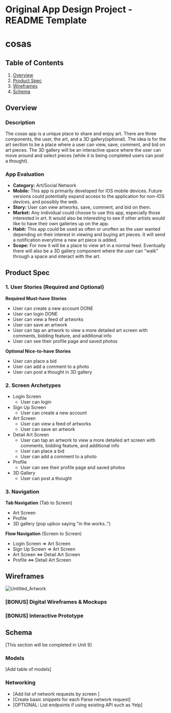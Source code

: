 Original App Design Project - README Template
===

# cosas

## Table of Contents
1. [Overview](#Overview)
1. [Product Spec](#Product-Spec)
1. [Wireframes](#Wireframes)
2. [Schema](#Schema)

## Overview
### Description
The cosas app is a unique place to share and enjoy art. There are three components, the user, the art, and a 3D gallery(optional). The idea is for the art section to be a place where a user can view, save, comment, and bid on art pieces. The 3D gallery will be an interactive space where the user can move around and select pieces (while it is being completed users can post a thought). 

### App Evaluation
- **Category:** Art/Social Network
- **Mobile:** This app is primarily developed for IOS mobile devices. Future versions could potentially expand access to the application for non-IOS devices, and possibly the web.
- **Story:** User can view artworks, save, comment, and bid on them.
- **Market:** Any individual could choose to use this app, especially those interested in art. It would also be interesting to see if other artists would like to have their own galleries up on the app.
- **Habit:**  This app could be used as often or unoften as the user wanted depending on their interest in viewing and buying art pieces. It will send a notification everytime a new art piece is added. 
- **Scope:** For now it will be a place to view art in a normal feed. Eventually there will also be a 3D gallery component where the user can "walk" through a space and interact with the art. 

## Product Spec

### 1. User Stories (Required and Optional)

**Required Must-have Stories**

* User can create a new account DONE
* User can login DONE
* User can view a feed of artworks
* User can save an artwork
* User can tap an artwork to view a more detailed art screen with comments, bidding feature, and additional info
* User can see their profile page and saved photos

**Optional Nice-to-have Stories**

* User can place a bid
* User can add a comment to a photo
* User can post a thought in 3D gallery

### 2. Screen Archetypes

* Login Screen
   * User can login
* Sign Up Screen
   * User can create a new account
* Art Screen
    * User can view a feed of artworks
    * User can save an artwork
* Detail Art Screen 
    *  User can tap an artwork to view a more detailed art screen with comments, bidding feature, and additional info
    *  User can place a bid
    *  User can add a comment to a photo
* Profile
    * User can see their profile page and saved photos
* 3D Gallery
    * User can post a thought

### 3. Navigation

**Tab Navigation** (Tab to Screen)

* Art Screen
* Profile
* 3D gallery (pop upbox saying "in the works..")

**Flow Navigation** (Screen to Screen)

* Login Screen
    => Art Screen
* Sign Up Screen
    => Art Screen
* Art Screen
    <=> Detail Art Screen
* Profile
    <=> Detail Art Screen

## Wireframes
![Untitled_Artwork](https://user-images.githubusercontent.com/28672946/226146931-2e2d9730-bb88-4be2-babd-712c2bd352b5.jpg)



### [BONUS] Digital Wireframes & Mockups

### [BONUS] Interactive Prototype

## Schema 
[This section will be completed in Unit 9]
### Models
[Add table of models]
### Networking
- [Add list of network requests by screen ]
- [Create basic snippets for each Parse network request]
- [OPTIONAL: List endpoints if using existing API such as Yelp]
